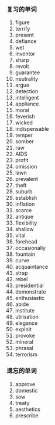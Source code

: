 ### 复习的单词

1. figure
2. terrify
3. present
4. defiance
5. wet
6. inventor
7. sharp
8. revolt
9. guarantee
10. neutrality
11. argue
12. detection
13. intelligent
14. appliance
15. moral
16. feverish
17. wicked
18. indispensable
19. temper
20. somber
21. raw
22. AIDS
23. profit
24. omission
25. lawn
26. prevalent
27. theft
28. suburb
29. establish
30. inflation
31. scarce
32. antique
33. flexibility
34. shallow
35. vital
36. forehead
37. occasionally
38. fountain
39. curve
40. acquaintance
41. strap
42. rebel
43. presidential
44. demonstrate
45. enthusiastic
46. abide
47. institute
48. utilisation
49. elegance
50. exploit
51. provoke
52. mineral
53. phrasal
54. terrorism





### 遗忘的单词

1. approve
2. domestic
3. sow
4. treaty
5. aesthetics
6. prescribe